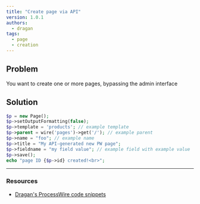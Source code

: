 ```yaml
---
title: "Create page via API"
version: 1.0.1
authors:
  - dragan
tags:
  - page
  - creation
---
```


## Problem

You want to create one or more pages, bypassing the admin interface

## Solution

```php
$p = new Page();
$p->setOutputFormatting(false);
$p->template = 'products'; // example template
$p->parent = wire('pages')->get('/'); // example parent
$p->name = "foo"; // example name
$p->title = "My API-generated new PW page";
$p->fieldname = "my field value"; // example field with example value
$p->save();
echo "page ID {$p->id} created!<br>";
```

---

### Resources

-   [Dragan's ProcessWire code snippets](https://github.com/dragan1700/pw/blob/master/createPage.php)
